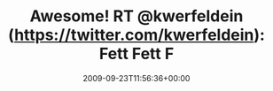 ---
retweeted: false
source: <a href="http://twitter.com" rel="nofollow">Twitter Web Client</a>
entities:
  hashtags: []
  symbols: []
  user_mentions:
  - name: kwerfeldein
    screen_name: kwerfeldein
    indices:
    - '12'
    - '24'
    id_str: '428633'
    id: '428633'
  - name: Kai Müller
    screen_name: stylespion
    indices:
    - '47'
    - '58'
    id_str: '2397753445'
    id: '2397753445'
  urls: []
display_text_range:
- '0'
- '127'
favorite_count: '0'
id_str: '4313644200'
truncated: false
retweet_count: '0'
id: '4313644200'
created_at: Wed Sep 23 11:56:36 +0000 2009
favorited: false
full_text: 'Awesome! RT [@kwerfeldein](https://twitter.com/kwerfeldein): Fett Fett
  Fett  - RT [@stylespion](https://twitter.com/stylespion): So, Fotos vom Konzert
  gestern abend sind online http://bit.ly/AIU6Q'
lang: de
tags:
- pesos/twitter
date: '2009-09-23T11:56:36+00:00'
src: https://twitter.com/bascht/status/4313644200
original_url: https://twitter.com/bascht/status/4313644200
type: twitter_tweet
text: 'Awesome! RT [@kwerfeldein](https://twitter.com/kwerfeldein): Fett Fett Fett  -
  RT [@stylespion](https://twitter.com/stylespion): So, Fotos vom Konzert gestern
  abend sind online http://bit.ly/AIU6Q'
title: 'Awesome! RT @kwerfeldein (https://twitter.com/kwerfeldein): Fett Fett F'

---
